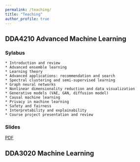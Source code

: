 ```yaml
---
permalink: /teaching/
title: "Teaching"
author_profile: true
---
```




##  DDA4210 Advanced Machine Learning

### Sylabus
    * Introduction and review
    * Advanced ensemble learning
    * Learning theory
    * Advanced applications: recommendation and search
    * Spectral clustering and semi-supervised learning
    * Graph neural networks
    * Nonlinear dimensionality reduction and data visualization
    * Generative models (VAE, GAN, diffusion model)
    * Causal machine learning
    * Privacy in machine learning
    * Safety and fairness
    * Interpretability and explainability
    * Course project presentation and review 
    
### Slides
<a href="https://github.com/jicongfan/DDA4210-Advanced-Machine-Learning">PDF</a>

## DDA3020 Machine Learning
    


